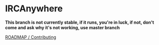 IRCAnywhere
===========

**This branch is not currently stable, if it runs, you're in luck, if not, don't come and ask why it's not working, use master branch**

[ROADMAP / Contributing](https://github.com/ircanywhere/ircanywhere/wiki/Contributing)
